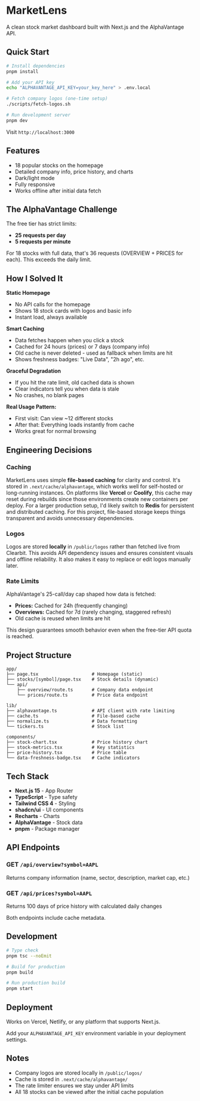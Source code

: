 # MarketLens

A clean stock market dashboard built with Next.js and the AlphaVantage API.

## Quick Start

```bash
# Install dependencies
pnpm install

# Add your API key
echo "ALPHAVANTAGE_API_KEY=your_key_here" > .env.local

# Fetch company logos (one-time setup)
./scripts/fetch-logos.sh

# Run development server
pnpm dev
```

Visit `http://localhost:3000`

## Features

- 18 popular stocks on the homepage
- Detailed company info, price history, and charts
- Dark/light mode
- Fully responsive
- Works offline after initial data fetch

## The AlphaVantage Challenge

The free tier has strict limits:
- **25 requests per day**
- **5 requests per minute**

For 18 stocks with full data, that's 36 requests (OVERVIEW + PRICES for each). This exceeds the daily limit.

## How I Solved It

**Static Homepage**
- No API calls for the homepage
- Shows 18 stock cards with logos and basic info
- Instant load, always available

**Smart Caching**
- Data fetches happen when you click a stock
- Cached for 24 hours (prices) or 7 days (company info)
- Old cache is never deleted - used as fallback when limits are hit
- Shows freshness badges: "Live Data", "2h ago", etc.

**Graceful Degradation**
- If you hit the rate limit, old cached data is shown
- Clear indicators tell you when data is stale
- No crashes, no blank pages

**Real Usage Pattern:**
- First visit: Can view ~12 different stocks
- After that: Everything loads instantly from cache
- Works great for normal browsing

## Engineering Decisions

### Caching

MarketLens uses simple **file-based caching** for clarity and control.
It's stored in `.next/cache/alphavantage`, which works well for self-hosted or long-running instances.
On platforms like **Vercel** or **Coolify**, this cache may reset during rebuilds since those environments create new containers per deploy.
For a larger production setup, I'd likely switch to **Redis** for persistent and distributed caching.
For this project, file-based storage keeps things transparent and avoids unnecessary dependencies.

### Logos

Logos are stored **locally** in `/public/logos` rather than fetched live from Clearbit.
This avoids API dependency issues and ensures consistent visuals and offline reliability.
It also makes it easy to replace or edit logos manually later.

### Rate Limits

AlphaVantage's 25-call/day cap shaped how data is fetched:

* **Prices:** Cached for 24h (frequently changing)
* **Overviews:** Cached for 7d (rarely changing, staggered refresh)
* Old cache is reused when limits are hit

This design guarantees smooth behavior even when the free-tier API quota is reached.

## Project Structure

```
app/
├── page.tsx                    # Homepage (static)
├── stocks/[symbol]/page.tsx    # Stock details (dynamic)
└── api/
    ├── overview/route.ts       # Company data endpoint
    └── prices/route.ts         # Price data endpoint

lib/
├── alphavantage.ts             # API client with rate limiting
├── cache.ts                    # File-based cache
├── normalize.ts                # Data formatting
└── tickers.ts                  # Stock list

components/
├── stock-chart.tsx             # Price history chart
├── stock-metrics.tsx           # Key statistics
├── price-history.tsx           # Price table
└── data-freshness-badge.tsx    # Cache indicators
```

## Tech Stack

- **Next.js 15** - App Router
- **TypeScript** - Type safety
- **Tailwind CSS 4** - Styling
- **shadcn/ui** - UI components
- **Recharts** - Charts
- **AlphaVantage** - Stock data
- **pnpm** - Package manager

## API Endpoints

### GET `/api/overview?symbol=AAPL`
Returns company information (name, sector, description, market cap, etc.)

### GET `/api/prices?symbol=AAPL`
Returns 100 days of price history with calculated daily changes

Both endpoints include cache metadata.

## Development

```bash
# Type check
pnpm tsc --noEmit

# Build for production
pnpm build

# Run production build
pnpm start
```

## Deployment

Works on Vercel, Netlify, or any platform that supports Next.js.

Add your `ALPHAVANTAGE_API_KEY` environment variable in your deployment settings.

## Notes

- Company logos are stored locally in `/public/logos/`
- Cache is stored in `.next/cache/alphavantage/`
- The rate limiter ensures we stay under API limits
- All 18 stocks can be viewed after the initial cache population

